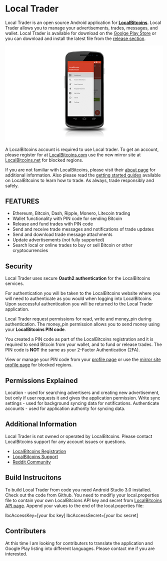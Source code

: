 # Local Trader

Local Trader is an open source Android application for <b>[LocalBitcoins](https://localbitcoins.net/?ch=2hbo)</b>. Local Trader allows you to manage your advertisements, trades, messages, and wallet. Local Trader is available for download on the [Goolge Play Store](https://play.google.com/store/apps/details?id=com.thanksmister.bitcoin.localtrader) or you can download and install the latest file from the [release section](https://github.com/thanksmister/Local-Trader-Android/releases). 

![android_app1](https://github.com/thanksmister/thanksmister.github.io/blob/master/assets/img/img1.png)
 
A LocalBitcoins account is required to use Local trader. To get an account, please register for at [LocalBitcoins.com](https://localbitcoins.com/register/?ch=2hbo]or) use the new mirror site at [LocalBitcoins.net](https://localbitcoins.net/register/?ch=2hbo) for blocked regions. 


If you are not familiar with LocalBitcoins, please visit their [about page](https://localbitcoins.com/about) for additional information. Also please read the [getting started guides](https://localbitcoins.com/guides/?ch=2hbo) available on LocalBitcoins to learn how to trade. As always, trade responsibly and safely.


## FEATURES
- Ethereum, Bitcoin, Dash, Ripple, Monero, Litecoin trading
- Wallet functionality with PIN code for sending Bitcoin
- Release and fund trades with PIN code
- Send and receive trade messages and notifications of trade updates
- Send and download trade message attachments
- Update advertisements (not fully supported)
- Search local or online trades to buy or sell Bitcoin or other cryptocurrencies


## Security
Local Trader uses secure <b>Oauth2 authentication</b> for the LocalBitcoins services. 

For authentication you will be taken to the LocalBitcoins website where you will need to authenticate as you would when logging into LocalBitcoins. Upon successful authentication you will be returned to the Local Trader application.

Local Trader request permissions for read, write and money_pin during authentication. The money_pin permission allows you to send money using your <b>LocalBitcoins PIN code</b>.

You created a PIN code as part of the LocalBitcoins registration and it is required to send Bitcoin from your wallet, and to fund or release trades. The PIN code is <b>NOT</b> the same as your 2-Factor Authentication (2FA).  

View or manage your PIN code from your [profile page](https://localbitcoins.com/accounts/profile/#toc6?ch=2hbo) or use the [mirror site profile page](https://localbitcoins.net/accounts/profile/#toc6?ch=2hbo) for blocked regions.


## Permissions Explained
Location - used for searching advertisers and creating new advertisement, but only if user requests it and gives the application permission.
Write sync settings - used for background syncing data for notifications.
Authenticate accounts - used for application authority for syncing data.


## Additional Information
Local Trader is not owned or operated by LocalBitcoins. Please contact LocalBitcoins support for any account issues or questions. 

- [LocalBitcoins Registration](https://localbitcoins.com/register/?ch=2hbo)
- [LocalBitcoins Support](https://localbitcoins.com/support/request/?ch=2hbo)
- [Reddit Community](https://www.reddit.com/r/LocalTrader/)

## Build Instrucitons
To build Local Trader from code you need Android Studio 3.0 installed.  Check out the code from Github.  You need to modifiy your local.properties file to contain your own LocalBitcions API key and secret from [LocalBitcoins API page](https://localbitcoins.com/accounts/api/). Append your values to the end of the local.poperties file:

lbcAccessKey=[your lbc key]
lbcAccessSecret=[your lbc secret]

## Contributers
At this time I am looking for contributers to translate the application and Google Play listing into different languages. Please contact me if you are interested. 
